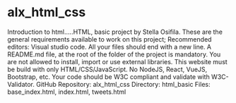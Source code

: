 # alx_html_css
Introduction to html.....HTML, basic project by Stella Osifila.
These are the general requirements available to work on this project;
Recommended editors: Visual studio code.
All your files should end with a new line.
A README.md file, at the root of the folder of the project is mandatory.
You are not allowed to install, import or use external libraries. This website must be build with only HTML/CSS/JavaScript. No NodeJS, React, VueJS, Bootstrap, etc.
Your code should be W3C compliant and validate with W3C-Validator.
GitHub Repository: alx_html_css
Directory: html_basic
Files: base_index.html, index.html, tweets.html
